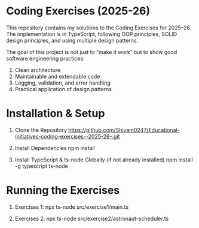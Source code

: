 # Coding Exercises (2025-26)

This repository contains my solutions to the Coding Exercises for 2025–26.
The implementation is in TypeScript, following OOP principles, SOLID design principles, and using multiple design patterns.

The goal of this project is not just to “make it work” but to show good software engineering practices:

1. Clean architecture
2. Maintainable and extendable code
3. Logging, validation, and error handling
4. Practical application of design patterns


# Installation & Setup 

1. Clone the Repository
https://github.com/Shivam0247/Educational-Initiatives-coding-exercises--2025-26-.git

2. Install Dependencies
npm install

3. Install TypeScript & ts-node Globally (if not already installed)
npm install -g typescript ts-node


# Running the Exercises

1. Exercises 1:
npx ts-node src/exercise1/main.ts

2. Exercises 2:
npx ts-node src/exercise2/astronaut-scheduler.ts
